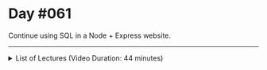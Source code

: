 # Day #061
Continue using SQL in a Node + Express website.

---

<details>
    <summary>List of Lectures (Video Duration: 44 minutes)</summary>
    <ul>
        <li>Connecting To The Database & Querying Data</li>
        <li>Inserting Data With Placeholders (Injecting Dynamic Data)</li>
        <li>Fetching & Displaying a List Of Blog Posts</li>
    </ul>
</details>